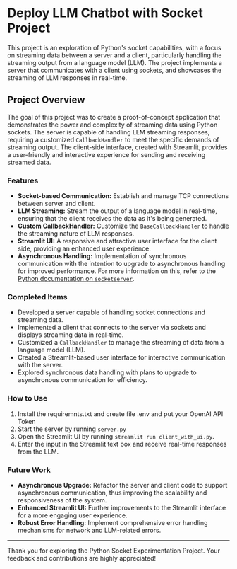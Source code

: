 # Deploy LLM Chatbot with Socket Project

This project is an exploration of Python's socket capabilities, with a focus on streaming data between a server and a client, particularly handling the streaming output from a language model (LLM). The project implements a server that communicates with a client using sockets, and showcases the streaming of LLM responses in real-time.

## Project Overview

The goal of this project was to create a proof-of-concept application that demonstrates the power and complexity of streaming data using Python sockets. The server is capable of handling LLM streaming responses, requiring a customized `CallbackHandler` to meet the specific demands of streaming output. The client-side interface, created with Streamlit, provides a user-friendly and interactive experience for sending and receiving streamed data.

### Features

- **Socket-based Communication:** Establish and manage TCP connections between server and client.
- **LLM Streaming:** Stream the output of a language model in real-time, ensuring that the client receives the data as it's being generated.
- **Custom CallbackHandler:** Customize the `BaseCallbackHandler` to handle the streaming nature of LLM responses.
- **Streamlit UI:** A responsive and attractive user interface for the client side, providing an enhanced user experience.
- **Asynchronous Handling:** Implementation of synchronous communication with the intention to upgrade to asynchronous handling for improved performance. For more information on this, refer to the [Python documentation on `socketserver`](https://docs.python.org/3/library/socketserver.html).

### Completed Items

- Developed a server capable of handling socket connections and streaming data.
- Implemented a client that connects to the server via sockets and displays streaming data in real-time.
- Customized a `CallbackHandler` to manage the streaming of data from a language model (LLM).
- Created a Streamlit-based user interface for interactive communication with the server.
- Explored synchronous data handling with plans to upgrade to asynchronous communication for efficiency.

### How to Use

1. Install the requiremnts.txt and create file .env and put your OpenAI API Token
2. Start the server by running `server.py`
3. Open the Streamlit UI by running `streamlit run client_with_ui.py`.
4. Enter the input in the Streamlit text box and receive real-time responses from the LLM.

### Future Work

- **Asynchronous Upgrade:** Refactor the server and client code to support asynchronous communication, thus improving the scalability and responsiveness of the system.
- **Enhanced Streamlit UI:** Further improvements to the Streamlit interface for a more engaging user experience.
- **Robust Error Handling:** Implement comprehensive error handling mechanisms for network and LLM-related errors.

---

Thank you for exploring the Python Socket Experimentation Project. Your feedback and contributions are highly appreciated!
